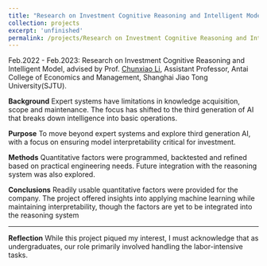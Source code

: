 ```yaml
---
title: "Research on Investment Cognitive Reasoning and Intelligent Model"
collection: projects
excerpt: 'unfinished'
permalink: /projects/Research on Investment Cognitive Reasoning and Intelligent Model
---
```


Feb.2022 - Feb.2023: Research on Investment Cognitive Reasoning and Intelligent Model, advised by Prof. [Chunxiao Li](https://itf.sjtu.edu.cn/show-213-9.html), Assistant Professor, Antai College of Economics and Management, Shanghai Jiao Tong University(SJTU).

**Background**
 Expert systems have limitations in knowledge acquisition, scope and maintenance. The focus has shifted to the third generation of AI that breaks down intelligence into basic operations.

**Purpose**
 To move beyond expert systems and explore third generation AI, with a focus on ensuring model interpretability critical for investment.

**Methods**
 Quantitative factors were programmed, backtested and refined based on practical engineering needs. Future integration with the reasoning system was also explored.

**Conclusions**
 Readily usable quantitative factors were provided for the company. The project offered insights into applying machine learning while maintaining interpretability, though the factors are yet to be integrated into the reasoning system

---

**Reflection**
While this project piqued my interest, I must acknowledge that as undergraduates, our role primarily involved handling the labor-intensive tasks.
